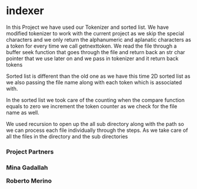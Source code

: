 # indexer

<p>In this Project we have used our Tokenizer and sorted list. We have modified tokenizer to work with the current project as we skip the special characters and we only return the alphanumeric and aplanatic characters as a token for every time we call getnexttoken.
We read the file through a buffer seek function that goes through the file and return back an str char pointer that we use later on and we pass in tokenizer and it return back tokens</p>

<p>Sorted list is different than the old one as we have this time 2D sorted list as we also passing the file name along with each token which is associated with.</p>

<p>In the sorted list we took care of the counting when the compare function equals to zero we increment the token counter as we check for the file name as well.</p>
<p>
We used recursion to open up the all sub directory along with the path so we can process each file individually through the steps. As we take care of all the files in the directory and the sub directories
</p>

<h3>Project Partners<h3>

<p>Mina Gadallah</p>
<p>Roberto Merino</p>
